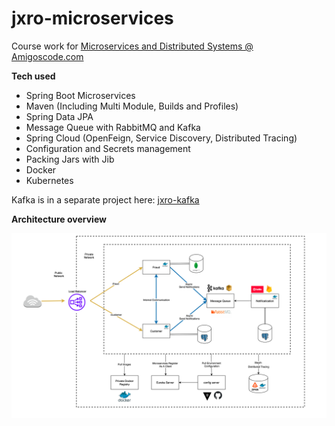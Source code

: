 # jxro-microservices
Course work for [Microservices and Distributed Systems @ Amigoscode.com](https://amigoscode.com/p/microservices)

**Tech used**
- Spring Boot Microservices
- Maven (Including Multi Module, Builds and Profiles)
- Spring Data JPA
- Message Queue with RabbitMQ and Kafka
- Spring Cloud (OpenFeign, Service Discovery, Distributed Tracing)
- Configuration and Secrets management
- Packing Jars with Jib
- Docker
- Kubernetes

Kafka is in a separate project here: [jxro-kafka](https://github.com/Jitan/jxro-kafka)

**Architecture overview**

<img src="microservice_overview.png" width="650"/>
<br/>
<br/>